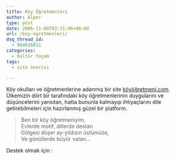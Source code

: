 ```yaml
---
title: Köy Öğretmenleri
author: Alper
type: post
date: 2006-11-08T03:15:06+00:00
url: /koy-ogretmenleri/
dsq_thread_id:
  - 964626811
categories:
  - Kültür Yaşam
tags:
  - site önerisi

---
```

Köy okulları ve öğretmenlerine adanmış bir site [köyöğretmeni.com][1]. Ülkemizin dört bir tarafındaki köy öğretmenlerinin duygularını ve düşüncelerini yansıtan, hatta bununla kalmayıp ihtiyaçlarını dile getirebilmeleri için hazırlanmış güzel bir platform.

> Ben bir köy öğretmeniyim,  
> Evlerde motif, dillerde destan  
> Gölgesi düşer ay-yıldızın üstümüze,  
> Ve gönüllerde büyür vatan…

Destek olmak için :

[][1]

 [1]: http://www.koyogretmeni.com/